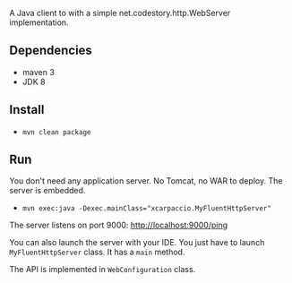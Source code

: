 A Java client to with a simple net.codestory.http.WebServer implementation.

## Dependencies
- maven 3
- JDK 8

## Install
- `mvn clean package`

## Run
You don't need any application server. No Tomcat, no WAR to deploy. The server is embedded.

- `mvn exec:java -Dexec.mainClass="xcarpaccio.MyFluentHttpServer"`

The server listens on port 9000: [http://localhost:9000/ping](http://localhost:9000/ping)

You can also launch the server with your IDE. You just have to launch `MyFluentHttpServer` class. It has a `main` method.

The API is implemented in `WebConfiguration` class.
